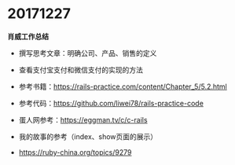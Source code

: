 # 20171227

**肖威工作总结**
- 撰写思考文章：明确公司、产品、销售的定义
- 查看支付宝支付和微信支付的实现的方法
- 参考书籍：https://rails-practice.com/content/Chapter_5/5.2.html
- 参考代码：https://github.com/liwei78/rails-practice-code
- 蛋人网参考：https://eggman.tv/c/c-rails

- 我的故事的参考（index、show页面的展示）
- https://ruby-china.org/topics/9279
